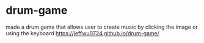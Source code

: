 # drum-game
made a drum game that allows user to create music by clicking the image or using the keyboard
https://jeffwu0724.github.io/drum-game/
